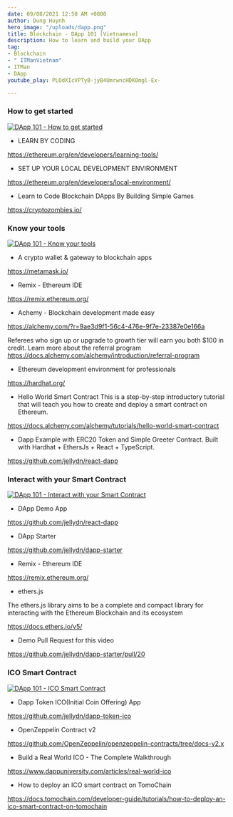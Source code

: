 ```yaml
---
date: 09/08/2021 12:50 AM +0800
author: Dung Huynh
hero_image: "/uploads/dapp.png"
title: Blockchain - DApp 101 [Vietnamese]
description: How to learn and build your DApp
tag:
- Blockchain
- " ITManVietnam"
- ITMan
- DApp
youtube_play: PLOdXIcVPTyB-jyB4UmrwncHDK0mgl-Ex-

---
```

### How to get started

[![DApp 101 - How to get started](https://img.youtube.com/vi/LXRgV99S0Zk/0.jpg)](https://www.youtube.com/watch?v=LXRgV99S0Zk)

* LEARN BY CODING

https://ethereum.org/en/developers/learning-tools/

* SET UP YOUR LOCAL DEVELOPMENT ENVIRONMENT

https://ethereum.org/en/developers/local-environment/

* Learn to Code Blockchain DApps By Building Simple Games

https://cryptozombies.io/

### Know your tools

[![DApp 101 - Know your tools](https://img.youtube.com/vi/yagC-TUMNwo/0.jpg)](https://www.youtube.com/watch?v=yagC-TUMNwo)

* A crypto wallet & gateway to blockchain apps

https://metamask.io/

* Remix - Ethereum IDE

https://remix.ethereum.org/

* Achemy - Blockchain development made easy

https://alchemy.com/?r=9ae3d9f1-56c4-476e-9f7e-23387e0e166a

Referees who sign up or upgrade to growth tier will earn you both $100 in credit. Learn more about the referral program https://docs.alchemy.com/alchemy/introduction/referral-program

* Ethereum development environment for professionals

https://hardhat.org/

* Hello World Smart Contract
  This is a step-by-step introductory tutorial that will teach you how to create and deploy a smart contract on Ethereum.

https://docs.alchemy.com/alchemy/tutorials/hello-world-smart-contract

* Dapp Example with ERC20 Token and Simple Greeter Contract. Built with Hardhat + EthersJs + React + TypeScript.

https://github.com/jellydn/react-dapp

### Interact with your Smart Contract

[![DApp 101 - Interact with your Smart Contract](https://img.youtube.com/vi/LT8BbJfP7rY/0.jpg)](https://www.youtube.com/watch?v=LT8BbJfP7rY)

* DApp Demo App

https://github.com/jellydn/react-dapp

* DApp Starter

https://github.com/jellydn/dapp-starter

* Remix - Ethereum IDE

https://remix.ethereum.org/

* ethers.js

The ethers.js library aims to be a complete and compact library for interacting with the Ethereum Blockchain and its ecosystem

https://docs.ethers.io/v5/

* Demo Pull Request for this video

https://github.com/jellydn/dapp-starter/pull/20

### ICO Smart Contract

[![DApp 101 - ICO Smart Contract](https://img.youtube.com/vi/9fmViThaMGk/0.jpg)](https://www.youtube.com/watch?v=9fmViThaMGk)

* Dapp Token ICO(Initial Coin Offering) App

https://github.com/jellydn/dapp-token-ico

* OpenZeppelin Contract v2

https://github.com/OpenZeppelin/openzeppelin-contracts/tree/docs-v2.x

* Build a Real World ICO - The Complete Walkthrough

https://www.dappuniversity.com/articles/real-world-ico

* How to deploy an ICO smart contract on TomoChain

https://docs.tomochain.com/developer-guide/tutorials/how-to-deploy-an-ico-smart-contract-on-tomochain